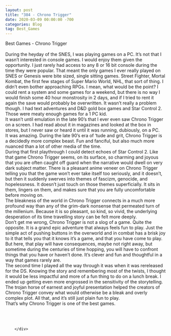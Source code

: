 ```yaml
---
layout: post
title: "384 - Chrono Trigger"
date: 2020-03-09 00:00:00 -700
categories: Blog
tag: Best_Games
---
```


<div class="blog-content">
				<div class="paragraph"><span><span>Best Games - Chrono Trigger</span></span><br><span></span><br><span><span>During the heyday of the SNES, I was playing games on a PC. It&rsquo;s not that I wasn&rsquo;t interested in console games. I would enjoy them given the opportunity. I just rarely had access to any 8 or 16 bit console during the time they were popular. That meant the only games I ever really played on SNES or Genesis were bite sized, single sitting games. Street Fighter, Mortal Kombat, the first few stages of Super Mario World, NHL, that sort of thing. I didn&rsquo;t even bother approaching RPGs. I mean, what would be the point? I could rent a system and some games for a weekend, but there is no way I would finish some 40 hour monstrosity in 2 days, and if I tried to rent it again the save would probably be overwritten. It wasn&rsquo;t really a problem though. I had text adventures and D&amp;D gold box games and Star Control 2. Those were meaty enough games for a 1 PC kid.</span></span><br><span></span><span><span>It wasn&rsquo;t until emulation in the late 90&rsquo;s that I ever even saw Chrono Trigger on a screen. I had read about it in magazines and looked at the box in stores, but I never saw or heard it until it was running, dubiously, on a PC.</span></span><br><span></span><span><span>It was amazing. During the late 90&rsquo;s era of &lsquo;tude and grit, Chrono Trigger is a decidedly more complex beast. Fun and fanciful, but also much more nuanced than a lot of other media of the time.</span></span><br><span></span><span><span>During that first playthrough I could detect echoes of Star Control 2. Like that game Chrono Trigger seems, on its surface, so charming and joyous that you are often caught off guard when the narrative would dwell on very dark subject matter. There is a pleasant anime veneer on Chrono Trigger telling you that the game won&rsquo;t ever take itself too seriously, and it doesn&rsquo;t, but then it suddenly swerves into themes of fascizm, genocide, and hopelessness. It doesn&rsquo;t just touch on those themes superficially. It sits in them, lingers on them, and makes sure that you are fully uncomfortable before moving on.&nbsp;</span></span><br><span></span><span><span>The bleakness of the world in Chrono Trigger connects in a much more profound way than any of the grim-dark nonsense that permeated turn of the millenium. Because it is so pleasant, so kind, so vivid, the underlying desperation of its time travelling story can be felt more deeply.&nbsp;</span></span><br><span></span><span><span>Don&rsquo;t get me wrong, Chrono Trigger is not a slog of a game. Quite the opposite. It is a grand epic adventure that always feels fun to play. Just the simple act of pushing buttons in the overworld and in combat has a brisk joy to it that tells you that it knows it&rsquo;s a game, and that you have come to play. But here, that play will have consequences, maybe not right away, but sometime during the centuries of time hopping, you will have to confront things that you have or haven&rsquo;t done. It&rsquo;s clever and fun and thoughtful in a way that games rarely are.</span></span><br><span></span><span><span>The second time I played all the way through it was when it was rereleased for the DS. Knowing the story and remembering most of the twists, I thought it would be less impactful and more of a fun thing to do on a lunch break. I ended up getting even more engrossed in the sensitivity of the storytelling.&nbsp;</span></span><br><span></span><span><span>The trojan horse of earnest and joyful presentation helped the creators of Chrono Trigger convey what would otherwise be a bleak and overly complex plot. All that, and it&rsquo;s still just plain fun to play.&nbsp;</span></span><br><span></span><span><span>That&rsquo;s why Chrono Trigger is one of the best games.</span></span><br><span></span><br><br>&#8203;</div>

		</div>
        